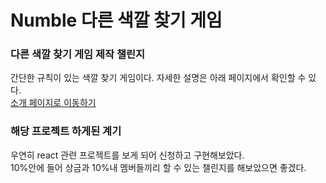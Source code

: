 # Numble 다른 색깔 찾기 게임

### 다른 색깔 찾기 게임 제작 챌린지

간단한 규칙이 있는 색깔 찾기 게임이다. 자세한 설명은 아래 페이지에서 확인할 수 있다.  
[소개 페이지로 이동하기](https://www.numble.it/45cee9d3-49ad-4f67-9d2a-14607c2eeba7)

### 해당 프로젝트 하게된 계기

우연히 react 관련 프로젝트를 보게 되어 신청하고 구현해보았다.  
10%안에 들어 상금과 10%내 멤버들끼리 할 수 있는 챌린지를 해보았으면 좋겠다.
